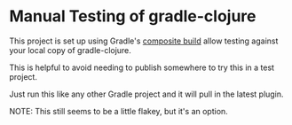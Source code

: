 # Manual Testing of gradle-clojure

This project is set up using Gradle's [composite build](https://docs.gradle.org/current/userguide/composite_builds.html) allow testing against your local copy of gradle-clojure.

This is helpful to avoid needing to publish somewhere to try this in a test project.

Just run this like any other Gradle project and it will pull in the latest plugin.

NOTE: This still seems to be a little flakey, but it's an option.
